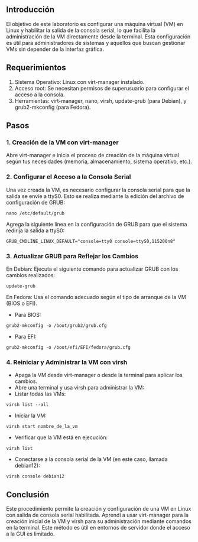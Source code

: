 ## Introducción
El objetivo de este laboratorio es configurar una máquina virtual (VM) en Linux y habilitar la salida de la consola serial, lo que facilita la administración de la VM directamente desde la terminal. Esta configuración es útil para administradores de sistemas y aquellos que buscan gestionar VMs sin depender de la interfaz gráfica.

## Requerimientos
1. Sistema Operativo: Linux con virt-manager instalado.
2. Acceso root: Se necesitan permisos de superusuario para configurar el acceso a la consola.
3. Herramientas: virt-manager, nano, virsh, update-grub (para Debian), y grub2-mkconfig (para Fedora).

## Pasos
### 1. Creación de la VM con virt-manager
Abre virt-manager e inicia el proceso de creación de la máquina virtual según tus necesidades (memoria, almacenamiento, sistema operativo, etc.).

### 2. Configurar el Acceso a la Consola Serial
Una vez creada la VM, es necesario configurar la consola serial para que la salida se envíe a ttyS0. Esto se realiza mediante la edición del archivo de configuración de GRUB:
```
nano /etc/default/grub
```
Agrega la siguiente línea en la configuración de GRUB para que el sistema redirija la salida a ttyS0:
```
GRUB_CMDLINE_LINUX_DEFAULT="console=tty0 console=ttyS0,115200n8"
```
### 3. Actualizar GRUB para Reflejar los Cambios
En Debian: Ejecuta el siguiente comando para actualizar GRUB con los cambios realizados:
```
update-grub
```
En Fedora: Usa el comando adecuado según el tipo de arranque de la VM (BIOS o EFI).
- Para BIOS:
```
grub2-mkconfig -o /boot/grub2/grub.cfg
```
- Para EFI:
```
grub2-mkconfig -o /boot/efi/EFI/fedora/grub.cfg
```
### 4. Reiniciar y Administrar la VM con virsh
- Apaga la VM desde virt-manager o desde la terminal para aplicar los cambios.
- Abre una terminal y usa virsh para administrar la VM:
- Listar todas las VMs:
```
virsh list --all
```
- Iniciar la VM:
```
virsh start nombre_de_la_vm
```
- Verificar que la VM está en ejecución:
```
virsh list
```
- Conectarse a la consola serial de la VM (en este caso, llamada debian12):
```
virsh console debian12
```
## Conclusión
Este procedimiento permite la creación y configuración de una VM en Linux con salida de consola serial habilitada. Aprendí a usar virt-manager para la creación inicial de la VM y virsh para su administración mediante comandos en la terminal. Este método es útil en entornos de servidor donde el acceso a la GUI es limitado.

